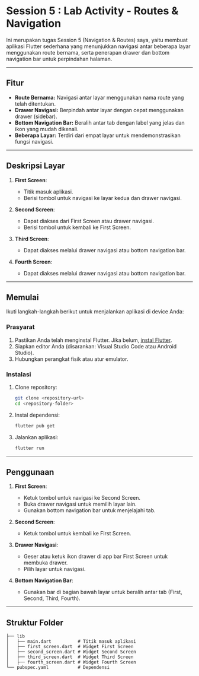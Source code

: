 # Session 5 : Lab Activity - Routes & Navigation

Ini merupakan tugas Session 5 (Navigation & Routes) saya, yaitu membuat aplikasi Flutter sederhana yang menunjukkan navigasi antar beberapa layar menggunakan route bernama, serta penerapan drawer dan bottom navigation bar untuk perpindahan halaman.

---

## Fitur

- **Route Bernama:** Navigasi antar layar menggunakan nama route yang telah ditentukan.
- **Drawer Navigasi:** Berpindah antar layar dengan cepat menggunakan drawer (sidebar).
- **Bottom Navigation Bar:** Beralih antar tab dengan label yang jelas dan ikon yang mudah dikenali.
- **Beberapa Layar:** Terdiri dari empat layar untuk mendemonstrasikan fungsi navigasi.

---

## Deskripsi Layar

1. **First Screen**:
   - Titik masuk aplikasi.
   - Berisi tombol untuk navigasi ke layar kedua dan drawer navigasi.

2. **Second Screen**:
   - Dapat diakses dari First Screen atau drawer navigasi.
   - Berisi tombol untuk kembali ke First Screen.

3. **Third Screen**:
   - Dapat diakses melalui drawer navigasi atau bottom navigation bar.

4. **Fourth Screen**:
   - Dapat diakses melalui drawer navigasi atau bottom navigation bar.

---

## Memulai

Ikuti langkah-langkah berikut untuk menjalankan aplikasi di device Anda:

### Prasyarat

1. Pastikan Anda telah menginstal Flutter. Jika belum, [instal Flutter](https://docs.flutter.dev/get-started/install).
2. Siapkan editor Anda (disarankan: Visual Studio Code atau Android Studio).
3. Hubungkan perangkat fisik atau atur emulator.

### Instalasi

1. Clone repository:

   ```bash
   git clone <repository-url>
   cd <repository-folder>
   ```

2. Instal dependensi:

   ```bash
   flutter pub get
   ```

3. Jalankan aplikasi:

   ```bash
   flutter run
   ```

---

## Penggunaan

1. **First Screen**:
   - Ketuk tombol untuk navigasi ke Second Screen.
   - Buka drawer navigasi untuk memilih layar lain.
   - Gunakan bottom navigation bar untuk menjelajahi tab.

2. **Second Screen**:
   - Ketuk tombol untuk kembali ke First Screen.

3. **Drawer Navigasi**:
   - Geser atau ketuk ikon drawer di app bar First Screen untuk membuka drawer.
   - Pilih layar untuk navigasi.

4. **Bottom Navigation Bar**:
   - Gunakan bar di bagian bawah layar untuk beralih antar tab (First, Second, Third, Fourth).

---

## Struktur Folder

```
├── lib
│   ├── main.dart          # Titik masuk aplikasi
│   ├── first_screen.dart  # Widget First Screen
│   ├── second_screen.dart # Widget Second Screen
│   ├── third_screen.dart  # Widget Third Screen
│   ├── fourth_screen.dart # Widget Fourth Screen
└── pubspec.yaml           # Dependensi
```
